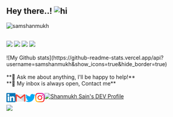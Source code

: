 ## Hey there..! <img src="https://user-images.githubusercontent.com/1303154/88677602-1635ba80-d120-11ea-84d8-d263ba5fc3c0.gif" width="34px" alt="hi">

<p align="left"> <img src=https://komarev.com/ghpvc/?username=samshanmukh alt=samshanmukh> </p>



<!--
**samshanmukh/samshanmukh** is a ✨ _special_ ✨ repository because its `README.md` (this file) appears on your GitHub profile.

Here are some ideas to get you started:

- 🔭 I’m currently working on ...
- 🌱 I’m currently learning ...
- 👯 I’m looking to collaborate on ...
- 🤔 I’m looking for help with ...
- 💬 Ask me about ...
- 📫 How to reach me: ...
- 😄 Pronouns: ...
- ⚡ Fun fact: ...
-->

<br>
<code><a href="https://www.javascript.com/" target="_blank"><img height="50" src="https://www.vectorlogo.zone/logos/javascript/javascript-ar21.svg"></a></code>
<code><a href="https://reactjs.org/" target="_blank"><img height="50" src="https://www.vectorlogo.zone/logos/reactjs/reactjs-ar21.svg"></a></code>
<code><a href="https://cloud.google.com/" target="_blank"><img height="50" src="https://www.vectorlogo.zone/logos/google_cloud/google_cloud-ar21.svg"></a></code>
<code><a href="https://aws.amazon.com/" target="_blank"><img height="50" src="https://www.vectorlogo.zone/logos/amazon_aws/amazon_aws-ar21.svg"></a></code>
<br>
<br>
![My Github stats](https://github-readme-stats.vercel.app/api?username=samshanmukh&show_icons=true&hide_border=true)
<br>
<br>
**💬 Ask me about anything, I'll be happy to help!** <br>
**💬 My inbox is always open, Contact me**
<br>
<br> 
  <a href="https://in.linkedin.com/in/samshanmukh" target="_blank">
   <img align="left" alt="Shanmukh Sain | Linkedin" width="24px" src="https://github.com/samshanmukh/samshanmukh/blob/master/Linkedin.svg" />
  </a>
  <a href="mailto:shanmukhsain@gmail.com" target="_blank">
    <img align="left" alt="Shanmukh Sain | Gmail" width="26px" src="https://github.com/samshanmukh/samshanmukh/blob/master/Gmail.svg" />
  </a>
  <a href="https://twitter.com/samshanmukh" target="_blank">
    <img align="left" alt="Shanmukh Sain | Twitter" width="26px" src="https://github.com/samshanmukh/samshanmukh/blob/master/Twitter.svg" />
  </a>
  <a href="https://www.instagram.com/samshanmukh/" target="_blank">
    <img align="left" alt="Shanmukh Sain | Instagram" width="24px" src="https://github.com/samshanmukh/samshanmukh/blob/master/Instagram.svg"  />
  </a>
  <a href="https://dev.to/samshanmukh" target="_blank">
  <img src="https://d2fltix0v2e0sb.cloudfront.net/dev-badge.svg" alt="Shanmukh Sain's DEV Profile" height="30" width="30">
</a>

![](https://visitor-badge.glitch.me/badge?page_id=samshanmukh.samshanmukh)